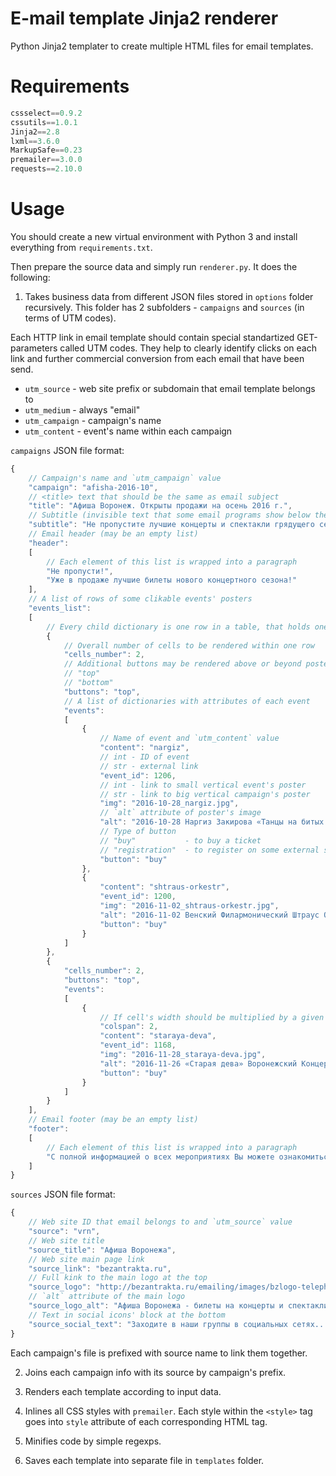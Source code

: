 # E-mail template Jinja2 renderer

Python Jinja2 templater to create multiple HTML files for email templates.

# Requirements

```python
cssselect==0.9.2
cssutils==1.0.1
Jinja2==2.8
lxml==3.6.0
MarkupSafe==0.23
premailer==3.0.0
requests==2.10.0
```

# Usage

You should create a new virtual environment with Python 3 and install everything from `requirements.txt`.

Then prepare the source data and simply run `renderer.py`. It does the following:

1. Takes business data from different JSON files stored in `options` folder recursively.
This folder has 2 subfolders - `campaigns` and `sources` (in terms of UTM codes).

Each HTTP link in email template should contain special standartized GET-parameters called UTM codes.
They help to clearly identify clicks on each link and further commercial conversion from each email that have been send.

* `utm_source`   - web site prefix or subdomain that email template belongs to
* `utm_medium`   - always "email"
* `utm_campaign` - campaign's name
* `utm_content`  - event's name within each campaign

`campaigns` JSON file format:

```js
{
    // Campaign's name and `utm_campaign` value
    "campaign": "afisha-2016-10",
    // <title> text that should be the same as email subject
    "title": "Афиша Воронеж. Открыты продажи на осень 2016 г.",
    // Subtitle (invisible text that some email programs show below the email subject) - not more than 120-140 symbols
    "subtitle": "Не пропустите лучшие концерты и спектакли грядущего сезона",
    // Email header (may be an empty list)
    "header":
    [
        // Each element of this list is wrapped into a paragraph
        "Не пропусти!",
        "Уже в продаже лучшие билеты нового концертного сезона!"
    ],
    // A list of rows of some clikable events' posters
    "events_list":
    [
        // Every child dictionary is one row in a table, that holds one or many posters of events
        {
            // Overall number of cells to be rendered within one row
            "cells_number": 2,
            // Additional buttons may be rendered above or beyond posters:
            // "top"
            // "bottom"
            "buttons": "top",
            // A list of dictionaries with attributes of each event
            "events":
            [
                {
                    // Name of event and `utm_content` value
                    "content": "nargiz",
                    // int - ID of event
                    // str - external link
                    "event_id": 1206,
                    // int - link to small vertical event's poster
                    // str - link to big vertical campaign's poster
                    "img": "2016-10-28_nargiz.jpg",
                    // `alt` attribute of poster's image
                    "alt": "2016-10-28 Наргиз Закирова «Танцы на битых стеклах» Воронежский Концертный Зал",
                    // Type of button
                    // "buy"           - to buy a ticket
                    // "registration"  - to register on some external site
                    "button": "buy"
                },
                {
                    "content": "shtraus-orkestr",
                    "event_id": 1200,
                    "img": "2016-11-02_shtraus-orkestr.jpg",
                    "alt": "2016-11-02 Венский Филармонический Штраус Оркестр Театр Оперы и Балета",
                    "button": "buy"
                }
            ]
        },
        {
            "cells_number": 2,
            "buttons": "top",
            "events":
            [
                {
                    // If cell's width should be multiplied by a given number
                    "colspan": 2,
                    "content": "staraya-deva",
                    "event_id": 1168,
                    "img": "2016-11-28_staraya-deva.jpg",
                    "alt": "2016-11-26 «Старая дева» Воронежский Концертный Зал",
                    "button": "buy"
                }
            ]
        }
    ],
    // Email footer (may be an empty list)
    "footer":
    [
        // Each element of this list is wrapped into a paragraph
        "С полной информацией о всех мероприятиях Вы можете ознакомиться на нашем сайте..."
    ]
}
```

`sources` JSON file format:

```js
{
    // Web site ID that email belongs to and `utm_source` value
    "source": "vrn",
    // Web site title
    "source_title": "Афиша Воронежа",
    // Web site main page link
    "source_link": "bezantrakta.ru",
    // Full kink to the main logo at the top
    "source_logo": "http://bezantrakta.ru/emailing/images/bzlogo-telephone.jpg",
    // `alt` attribute of the main logo
    "source_logo_alt": "Афиша Воронежа - билеты на концерты и спектакли в Воронеже",
    // Text in social icons' block at the bottom
    "source_social_text": "Заходите в наши группы в социальных сетях..."
}
```

Each campaign's file is prefixed with source name to link them together.

2. Joins each campaign info with its source by campaign's prefix.

3. Renders each template according to input data.

4. Inlines all CSS styles with `premailer`.
Each style within the `<style>` tag goes into `style` attribute of each corresponding HTML tag.

5. Minifies code by simple regexps.

6. Saves each template into separate file in `templates` folder.
